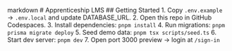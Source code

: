 markdown # Apprenticeship LMS ## Getting Started 1. Copy `.env.example` → `.env.local` and update DATABASE_URL. 2. Open this repo in GitHub Codespaces. 3. Install dependencies: `pnpm install` 4. Run migrations: `pnpm prisma migrate deploy` 5. Seed demo data: `pnpm tsx scripts/seed.ts` 6. Start dev server: `pnpm dev` 7. Open port 3000 preview → login at `/sign-in`
